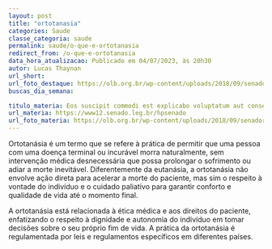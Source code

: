 ```yaml
---
layout: post
title: "ortotanasia"
categories: Saude
classe_categoria: saude
permalink: saude/o-que-e-ortotanasia
redirect_from: /o-que-e-ortotanasia
data_hora_atualizacao: Publicado em 04/07/2023, às 20h30
autor: Lucas Thaynan
url_short: 
url_foto_destaque: https://olb.org.br/wp-content/uploads/2018/09/senador.jpg
buscas_dia_semana: 

titulo_materia: Eos suscipit commodi est explicabo voluptatum aut consequatur
url_materia: https://www12.senado.leg.br/hpsenado
url_foto_materia: https://olb.org.br/wp-content/uploads/2018/09/senador.jpg
---
```

Ortotanásia é um termo que se refere à prática de permitir que uma pessoa com uma doença terminal ou incurável morra naturalmente, sem intervenção médica desnecessária que possa prolongar o sofrimento ou adiar a morte inevitável. Diferentemente da eutanásia, a ortotanásia não envolve ação direta para acelerar a morte do paciente, mas sim o respeito à vontade do indivíduo e o cuidado paliativo para garantir conforto e qualidade de vida até o momento final. 

A ortotanásia está relacionada à ética médica e aos direitos do paciente, enfatizando o respeito à dignidade e autonomia do indivíduo em tomar decisões sobre o seu próprio fim de vida. A prática da ortotanásia é regulamentada por leis e regulamentos específicos em diferentes países.

